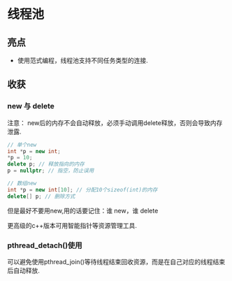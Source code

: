# 线程池

## 亮点

- 使用范式编程，线程池支持不同任务类型的连接.

## 收获

### new 与 delete

注意： new后的内存不会自动释放，必须手动调用delete释放，否则会导致内存泄露.

```cpp
// 单个new
int *p = new int;
*p = 10;
delete p; // 释放指向的内存
p = nullptr; // 指空，防止误用

// 数组new
int *p = new int[10]; // 分配10个sizeof(int)的内存
delete[] p; // 删除方式
```

但是最好不要用new,用的话要记住：谁 new，谁 delete

更高级的c++版本可用智能指针等资源管理工具.

### pthread_detach()使用

可以避免使用pthread_join()等待线程结束回收资源，而是在自己对应的线程结束后自动释放.